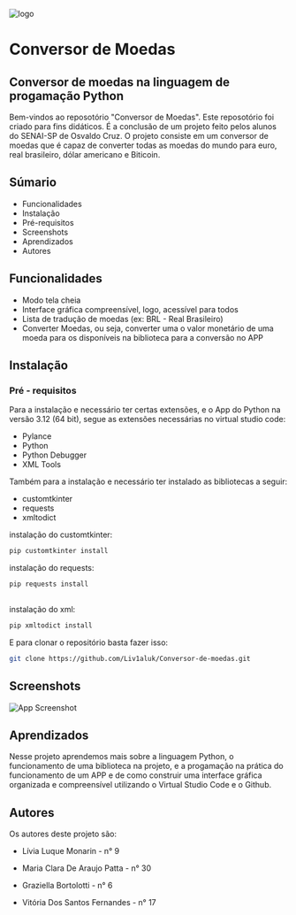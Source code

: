 ![logo](https://upload.wikimedia.org/wikipedia/commons/8/8c/SENAI_S%C3%A3o_Paulo_logo.png)
# Conversor de Moedas
 
## Conversor de moedas na linguagem de progamação Python
 
Bem-vindos ao reposotório "Conversor de Moedas".
Este reposotório foi criado para fins didáticos. É a conclusão de um projeto feito pelos alunos do SENAI-SP de Osvaldo Cruz.
O projeto consiste em um conversor de moedas que é capaz de converter todas as moedas do mundo para euro, real brasileiro, dólar americano e Biticoin.
 
## Súmario
 
- Funcionalidades
- Instalação
- Pré-requisitos
- Screenshots
- Aprendizados
- Autores
 
 
## Funcionalidades
 
- Modo tela cheia
- Interface gráfica compreensível, logo, acessível para todos
- Lista de tradução de moedas (ex: BRL - Real Brasileiro)
- Converter Moedas, ou seja, converter uma o valor monetário de uma moeda para os disponíveis na biblioteca para a conversão no APP
 
 
## Instalação
 
### Pré - requisitos
Para a instalação e necessário ter certas extensões, e o App do Python na versão 3.12 (64 bit), segue as extensões necessárias no virtual studio code:
- Pylance
- Python
- Python Debugger
- XML Tools
 
Também para a instalação e necessário ter instalado as bibliotecas a seguir:
 
- customtkinter
- requests
- xmltodict
 
instalação do customtkinter:
 
```bash
pip customtkinter install
```
instalação do requests:
 
```bash
pip requests install
 
```
instalação do xml:
```bash
pip xmltodict install
```
 
E para clonar o repositório basta fazer isso:
```bash
git clone https://github.com/Liv1aluk/Conversor-de-moedas.git
```
## Screenshots
 
![App Screenshot](https://via.placeholder.com/468x300?text=App+Screenshot+Here)
 
 
## Aprendizados
 
Nesse projeto aprendemos mais sobre a linguagem Python, o funcionamento de uma biblioteca na projeto, e a progamação na prática do funcionamento de um APP e de como construir uma interface gráfica organizada e compreensível utilizando o Virtual Studio Code e o Github.
 
 
## Autores
 
Os autores deste projeto são:
 
- Lívia Luque Monarin - n° 9
 
- Maria Clara De Araujo Patta - n° 30
 
- Graziella Bortolotti - n° 6
 
- Vitória Dos Santos Fernandes - n° 17
